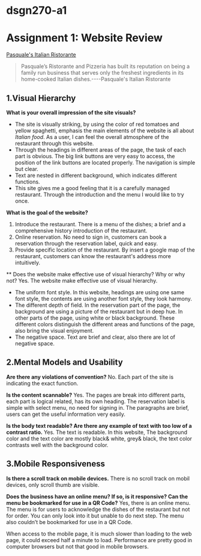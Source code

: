 # dsgn270-a1
# Assignment 1: Website Review

[Pasquale's Italian Ristorante](https://www.pasqualesrest.com/)
>Pasquale’s Ristorante and Pizzeria has built its reputation on being a family run business that serves only the freshest ingredients in its home-cooked Italian dishes.----Pasquale's Italian Ristorante   

## 1.Visual Hierarchy
**What is your overall impression of the site visuals?**
- The site is visually striking, by using the color of red tomatoes and yellow spaghetti, emphasis the main elements of the website is all about *Italian food*. As a user, I can feel the overall atmosphere of the restaurant through this website. 
- Through the headings in different areas of the page, the task of each part is obvious. The big link buttons are very easy to access, the position of the link buttons are located properly. The navigation is simple but clear.
- Text are nested in different background, which indicates different functions.
- This site gives me a good feeling that it is a carefully managed restaurant. Through the introduction and the menu I would like to try once.

**What is the goal of the website?**
1. Introduce the restaurant. There is a menu of the dishes; a brief and a comprehensive history introduction of the restaurant.
2. Online reservation. No need to sign in, customers can book a reservation through the reservation label, quick and easy.
3. Provide specific location of the restaurant. By insert a google map of the restaurant, customers can know the restaurant's address more intuitively.

** Does the website make effective use of visual hierarchy? Why or why not?
Yes. The website make effective use of visual hierarchy.
- The uniform font style. In this website, headings are using one same font style, the contents are using another font style, they look harmony. 
- The different depth of field. In the reservation part of the page, the background are using a picture of the restaurant but in deep hue. In other parts of the page, using white or black background. These different colors distinguish the different areas and functions of the page, also bring the visual enjoyment.
- The negative space. Text are brief and clear, also there are lot of negative space. 

## 2.Mental Models and Usability
**Are there any violations of convention?**
No. Each part of the site is indicating the exact function. 

**Is the content scannable?**
Yes. The pages are break into different parts, each part is logical related, has its own heading. The reservation label is simple with select menu, no need for signing in. The paragraphs are brief, users can get the useful information very easily. 

**Is the body text readable? Are there any example of text with too low of a contrast ratio.**
Yes. The text is readable.
In this website,  The background color and the text color are mostly black& white, grey& black, the text color contrasts well with the background color.

## 3.Mobile Responsiveness
**Is there a scroll track on mobile devices.**
There is no scroll track on mobil devices, only scroll thumb are visible. 

**Does the business have an online menu? If so, is it responsive? Can the menu be bookmarked for use in a QR Code?**
Yes, there is an online menu. The menu is for users to acknowledge the dishes of the restaurant but not for order. You can only look into it but unable to do next step. The menu also couldn’t be bookmarked for use in a QR Code.

When access to the mobile page, it is much slower than loading to the web page, it could exceed half a minute to load. Performance are pretty good in computer browsers but not that good in mobile browsers. 



